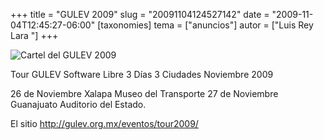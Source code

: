 +++
title = "GULEV 2009"
slug = "20091104124527142"
date = "2009-11-04T12:45:27-06:00"
[taxonomies]
tema = ["anuncios"]
autor = ["Luis Rey Lara "]
+++

![Cartel del GULEV 2009](../images/20091104124527142_1_original.png)

Tour GULEV Software Libre 3 Días 3 Ciudades Noviembre 2009

26 de Noviembre Xalapa Museo del Transporte 27 de Noviembre Guanajuato
Auditorio del Estado.

El sitio <http://gulev.org.mx/eventos/tour2009/>
